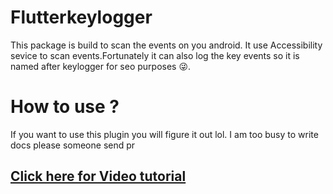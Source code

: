 # Flutterkeylogger

This package is build to scan the events on you android.
It use Accessibility sevice to scan events.Fortunately it can also log the key events so it is named after keylogger for seo purposes 😜.

# How to use ?

If you want to use this plugin you will figure it out lol.
I am too busy to write docs please someone send pr

<h2><a href="https://www.youtube.com/watch?v=PalIKmi5IM0"> Click here for Video tutorial </a></h2>
